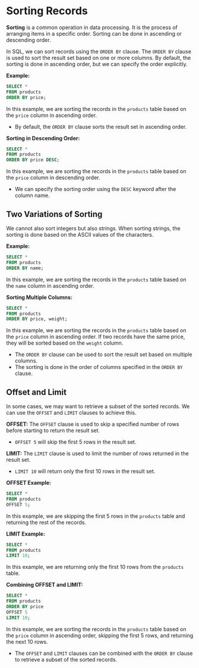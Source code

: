 # Sorting Records

**Sorting** is a common operation in data processing. It is the process of arranging items in a specific order. Sorting can be done in ascending or descending order.

In SQL, we can sort records using the `ORDER BY` clause. The `ORDER BY` clause is used to sort the result set based on one or more columns. By default, the sorting is done in ascending order, but we can specify the order explicitly.

**Example:**

```sql
SELECT *
FROM products
ORDER BY price;
```

In this example, we are sorting the records in the `products` table based on the `price` column in ascending order.

- By default, the `ORDER BY` clause sorts the result set in ascending order.

**Sorting in Descending Order:**

```sql
SELECT *
FROM products
ORDER BY price DESC;
```

In this example, we are sorting the records in the `products` table based on the `price` column in descending order.

- We can specify the sorting order using the `DESC` keyword after the column name.

## Two Variations of Sorting

We cannot also sort integers but also strings. When sorting strings, the sorting is done based on the ASCII values of the characters.

**Example:**

```sql
SELECT *
FROM products
ORDER BY name;
```

In this example, we are sorting the records in the `products` table based on the `name` column in ascending order.

**Sorting Multiple Columns:**

```sql
SELECT *
FROM products
ORDER BY price, weight;
```

In this example, we are sorting the records in the `products` table based on the `price` column in ascending order. If two records have the same price, they will be sorted based on the `weight` column.

- The `ORDER BY` clause can be used to sort the result set based on multiple columns.
- The sorting is done in the order of columns specified in the `ORDER BY` clause.

## Offset and Limit

In some cases, we may want to retrieve a subset of the sorted records. We can use the `OFFSET` and `LIMIT` clauses to achieve this.

**OFFSET:** The `OFFSET` clause is used to skip a specified number of rows before starting to return the result set.

- `OFFSET 5` will skip the first 5 rows in the result set.

**LIMIT:** The `LIMIT` clause is used to limit the number of rows returned in the result set.

- `LIMIT 10` will return only the first 10 rows in the result set.

**OFFSET Example:**

```sql
SELECT *
FROM products
OFFSET 5;
```

In this example, we are skipping the first 5 rows in the `products` table and returning the rest of the records.

**LIMIT Example:**

```sql
SELECT *
FROM products
LIMIT 10;
```

In this example, we are returning only the first 10 rows from the `products` table.

**Combining OFFSET and LIMIT:**

```sql
SELECT *
FROM products
ORDER BY price
OFFSET 5
LIMIT 10;
```

In this example, we are sorting the records in the `products` table based on the `price` column in ascending order, skipping the first 5 rows, and returning the next 10 rows.

- The `OFFSET` and `LIMIT` clauses can be combined with the `ORDER BY` clause to retrieve a subset of the sorted records.
